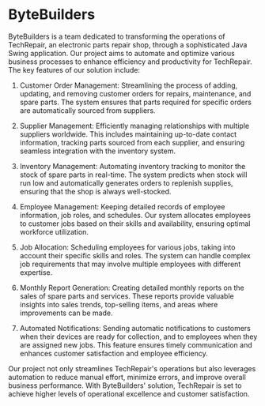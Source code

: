# ByteBuilders
ByteBuilders is a team dedicated to transforming the operations of TechRepair, an electronic parts repair shop, through a sophisticated Java Swing application. Our project aims to automate and optimize various business processes to enhance efficiency and productivity for TechRepair. The key features of our solution include:

1. Customer Order Management: Streamlining the process of adding, updating, and removing customer orders for repairs, maintenance, and spare parts. The system ensures that parts required for specific orders are automatically sourced from suppliers.

2. Supplier Management: Efficiently managing relationships with multiple suppliers worldwide. This includes maintaining up-to-date contact information, tracking parts sourced from each supplier, and ensuring seamless integration with the inventory system.

3. Inventory Management: Automating inventory tracking to monitor the stock of spare parts in real-time. The system predicts when stock will run low and automatically generates orders to replenish supplies, ensuring that the shop is always well-stocked.

4. Employee Management: Keeping detailed records of employee information, job roles, and schedules. Our system allocates employees to customer jobs based on their skills and availability, ensuring optimal workforce utilization.

5. Job Allocation: Scheduling employees for various jobs, taking into account their specific skills and roles. The system can handle complex job requirements that may involve multiple employees with different expertise.

6. Monthly Report Generation: Creating detailed monthly reports on the sales of spare parts and services. These reports provide valuable insights into sales trends, top-selling items, and areas where improvements can be made.

7. Automated Notifications: Sending automatic notifications to customers when their devices are ready for collection, and to employees when they are assigned new jobs. This feature ensures timely communication and enhances customer satisfaction and employee efficiency.

Our project not only streamlines TechRepair's operations but also leverages automation to reduce manual effort, minimize errors, and improve overall business performance. With ByteBuilders' solution, TechRepair is set to achieve higher levels of operational excellence and customer satisfaction.
